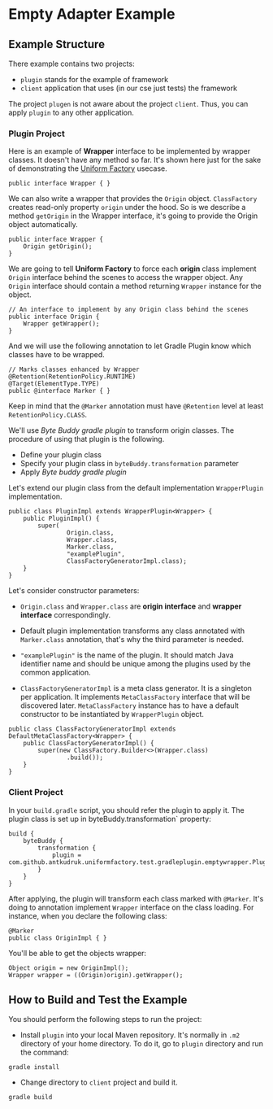 # Empty Adapter Example

## Example Structure

There example contains two projects:
 
  * `plugin` stands for the example of framework
  * `client` application that uses (in our cse just tests) the framework
 
The project `plugen` is not aware about the project `client`. Thus, you can
apply `plugin` to any other application.

### Plugin Project 

Here is an example of **Wrapper** interface to be implemented by wrapper 
classes. It doesn't have any method so far. It's shown here just for the sake 
of demonstrating the 
[Uniform Factory](https://github.com/antkudruk/uniformfactory) usecase. 

```
public interface Wrapper { }
```

We can also write a wrapper that provides the `Origin` object. `ClassFactory` 
creates read-only property `origin` under the hood. So is we describe a method
`getOrigin` in the Wrapper interface, it's going to provide the Origin object 
automatically.

```
public interface Wrapper {
    Origin getOrigin();
}
```

We are going to tell **Uniform Factory** to force each **origin** class 
implement `Origin` interface behind the scenes to access the wrapper object. 
Any `Origin` interface should contain a method returning `Wrapper` instance for
the object.

```
// An interface to implement by any Origin class behind the scenes
public interface Origin {
    Wrapper getWrapper();
}
```

And we will use the following annotation to let Gradle Plugin know which 
classes have to be wrapped.

```
// Marks classes enhanced by Wrapper
@Retention(RetentionPolicy.RUNTIME)
@Target(ElementType.TYPE)
public @interface Marker { }
```

Keep in mind that the `@Marker` annotation must have `@Retention` level at 
least `RetentionPolicy.CLASS`.

We'll use *Byte Buddy gradle plugin* to transform origin classes. The procedure 
of using that plugin is the following.

 * Define your plugin class
 * Specify your plugin class in `byteBuddy.transformation` parameter
 * Apply *Byte buddy gradle plugin*
 
Let's extend our plugin class from the default implementation `WrapperPlugin` 
implementation.   

```
public class PluginImpl extends WrapperPlugin<Wrapper> {
    public PluginImpl() {
        super(
                Origin.class,
                Wrapper.class,
                Marker.class,
                "examplePlugin",
                ClassFactoryGeneratorImpl.class);
    }
}
```

Let's consider constructor parameters:

 * `Origin.class` and `Wrapper.class` are **origin interface** and **wrapper 
   interface** correspondingly.
   
 * Default plugin implementation transforms any class annotated with 
   `Marker.class` annotation, that's why the third parameter is needed.
   
 * `"examplePlugin"` is the name of the plugin. It should match Java 
   identifier name and should be unique among the plugins used by the common 
   application.
   
 * `ClassFactoryGeneratorImpl` is a meta class generator. It is a singleton per 
   application. It implements `MetaClassFactory` interface that will be 
   discovered later. `MetaClassFactory` instance has to have a default 
   constructor to be instantiated by `WrapperPlugin` object.  
 
```
public class ClassFactoryGeneratorImpl extends DefaultMetaClassFactory<Wrapper> {
    public ClassFactoryGeneratorImpl() {
        super(new ClassFactory.Builder<>(Wrapper.class)
                .build());
    }
}
```

### Client Project

In your `build.gradle` script, you should refer the plugin to apply it.
The plugin class is set up in byteBuddy.transformation` property:
  
```
build {
    byteBuddy {
        transformation {
            plugin = com.github.antkudruk.uniformfactory.test.gradleplugin.emptywrapper.PluginImpl
        }
    }
}
```

After applying, the plugin will transform each class marked with `@Marker`. 
It's doing to annotation implement `Wrapper` interface on the class loading. 
For instance, when you declare the following class:

```
@Marker
public class OriginImpl { }
```

You'll be able to get the objects wrapper:

```
Object origin = new OriginImpl();
Wrapper wrapper = ((Origin)origin).getWrapper();
```

## How to Build and Test the Example

You should perform the following steps to run the project:

* Install `plugin` into your local Maven repository. It's normally in `.m2` 
directory of your home directory. To do it, go to `plugin` directory and run 
the command:
     
```
gradle install
```
  
* Change directory to `client` project and build it.

```
gradle build
``` 
